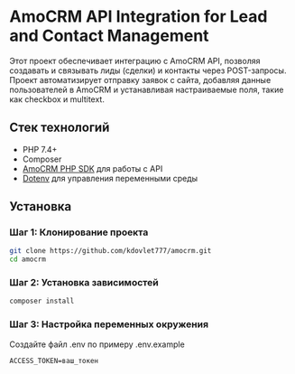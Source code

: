 # AmoCRM API Integration for Lead and Contact Management

Этот проект обеспечивает интеграцию с AmoCRM API, позволяя создавать и связывать лиды (сделки) и контакты через POST-запросы. Проект автоматизирует отправку заявок с сайта, добавляя данные пользователей в AmoCRM и устанавливая настраиваемые поля, такие как checkbox и multitext.

## Стек технологий

- PHP 7.4+
- Composer
- [AmoCRM PHP SDK](https://github.com/amocrm/amocrm-api-php) для работы с API
- [Dotenv](https://github.com/vlucas/phpdotenv) для управления переменными среды

## Установка

### Шаг 1: Клонирование проекта
```bash
git clone https://github.com/kdovlet777/amocrm.git
cd amocrm
```

### Шаг 2: Установка зависимостей
```bash
composer install
```

### Шаг 3: Настройка переменных окружения
Создайте файл .env по примеру .env.example

```dotenv
ACCESS_TOKEN=ваш_токен
```